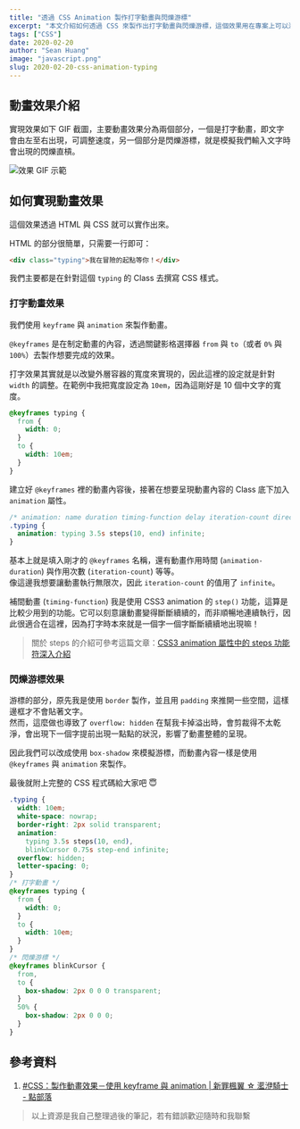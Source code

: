 ```yaml
---
title: "透過 CSS Animation 製作打字動畫與閃爍游標"
excerpt: "本文介紹如何透過 CSS 來製作出打字動畫與閃爍游標，這個效果用在專案上可以添增一些亮點，視覺效果還滿不錯的，一起來試試看吧！"
tags: ["CSS"]
date: 2020-02-20
author: "Sean Huang"
image: "javascript.png"
slug: 2020-02-20-css-animation-typing
---
```


## 動畫效果介紹

實現效果如下 GIF 截圖，主要動畫效果分為兩個部分，一個是打字動畫，即文字會由左至右出現，可調整速度，另一個部分是閃爍游標，就是模擬我們輸入文字時會出現的閃爍直槓。

![效果 GIF 示範](https://i.imgur.com/vR51PwH.gif)

## 如何實現動畫效果

這個效果透過 HTML 與 CSS 就可以實作出來。

HTML 的部分很簡單，只需要一行即可：

```html
<div class="typing">我在冒險的起點等你！</div>
```

我們主要都是在針對這個 `typing` 的 Class 去撰寫 CSS 樣式。

### 打字動畫效果

我們使用 `keyframe` 與 `animation` 來製作動畫。

`@keyframes` 是在制定動畫的內容，透過關鍵影格選擇器 `from` 與 `to`（或者 `0%` 與 `100%`）去製作想要完成的效果。

打字效果其實就是以改變外層容器的寬度來實現的，因此這裡的設定就是針對 `width` 的調整。在範例中我把寬度設定為 `10em`，因為這剛好是 10 個中文字的寬度。

```css
@keyframes typing {
  from {
    width: 0;
  }
  to {
    width: 10em;
  }
}
```

建立好 `@keyframes` 裡的動畫內容後，接著在想要呈現動畫內容的 Class 底下加入 `animation` 屬性。

```css
/* animation: name duration timing-function delay iteration-count direction; */
.typing {
  animation: typing 3.5s steps(10, end) infinite;
}
```

基本上就是填入剛才的 `@keyframes` 名稱，還有動畫作用時間 (`animation-duration`) 與作用次數 (`iteration-count`) 等等。  
像這邊我想要讓動畫執行無限次，因此 `iteration-count` 的值用了 `infinite`。

補間動畫 (`timing-function`) 我是使用 CSS3 animation 的 `step()` 功能，這算是比較少用到的功能。它可以刻意讓動畫變得斷斷續續的，而非順暢地連續執行，因此很適合在這裡，因為打字時本來就是一個字一個字斷斷續續地出現嘛！

> 關於 steps 的介紹可參考這篇文章：[CSS3 animation 屬性中的 steps 功能符深入介紹](https://www.zhangxinxu.com/wordpress/2018/06/css3-animation-steps-step-start-end/)

### 閃爍游標效果

游標的部分，原先我是使用 `border` 製作，並且用 `padding` 來推開一些空間，這樣邊框才不會貼著文字。  
然而，這麼做也導致了 `overflow: hidden` 在幫我卡掉溢出時，會剪裁得不太乾淨，會出現下一個字提前出現一點點的狀況，影響了動畫整體的呈現。

因此我們可以改成使用 `box-shadow` 來模擬游標，而動畫內容一樣是使用 `@keyframes` 與 `animation` 來製作。

最後就附上完整的 CSS 程式碼給大家吧 😇

```css
.typing {
  width: 10em;
  white-space: nowrap;
  border-right: 2px solid transparent;
  animation:
    typing 3.5s steps(10, end),
    blinkCursor 0.75s step-end infinite;
  overflow: hidden;
  letter-spacing: 0;
}
/* 打字動畫 */
@keyframes typing {
  from {
    width: 0;
  }
  to {
    width: 10em;
  }
}
/* 閃爍游標 */
@keyframes blinkCursor {
  from,
  to {
    box-shadow: 2px 0 0 0 transparent;
  }
  50% {
    box-shadow: 2px 0 0 0;
  }
}
```

## 參考資料

1. [#CSS：製作動畫效果－使用 keyframe 與 animation | 新罪楓翼 ☆ 灆洢騎士 - 點部落](https://dotblogs.com.tw/knightzone/2013/09/07/116716)

> 以上資源是我自己整理過後的筆記，若有錯誤歡迎隨時和我聯繫
